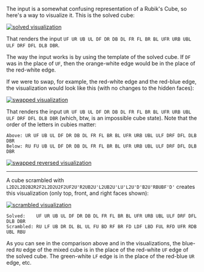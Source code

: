 The input is a somewhat confusing representation of a Rubik's Cube, so here's a way to visualize it. This is the solved cube:

[![solved visualization][1]][1]

That renders the input `UF UR UB UL DF DR DB DL FR FL BR BL UFR URB UBL ULF DRF DFL DLB DBR`.

The way the input works is by using the template of the solved cube. If `DF` was in the place of `UF`, then the orange-white edge would be in the place of the red-white edge.

If we were to swap, for example, the red-white edge and the red-blue edge, the visualization would look like this (with no changes to the hidden faces):

[![swapped visualization][2]][2]

That renders the input `UR UF UB UL DF DR DB DL FR FL BR BL UFR URB UBL ULF DRF DFL DLB DBR` (which, btw, is an impossible cube state). Note that the order of the letters in cubies matter:

    Above: UR UF UB UL DF DR DB DL FR FL BR BL UFR URB UBL ULF DRF DFL DLB DBR
    Below: RU FU UB UL DF DR DB DL FR FL BR BL UFR URB UBL ULF DRF DFL DLB DBR

[![swapped reversed visualization][3]][3]

---

A cube scrambled with `L2D2L2D2B2R2F2L2D2U2F2UF2U'R2UB2U'L2UB2U'LU'L2U'D'B2U'RBUBF'D'` creates this visualization (only top, front, and right faces shown):

[![scrambled visualization][4]][4]

    Solved:    UF UR UB UL DF DR DB DL FR FL BR BL UFR URB UBL ULF DRF DFL DLB DBR
    Scrambled: RU LF UB DR DL BL UL FU BD RF BR FD LDF LBD FUL RFD UFR RDB UBL RBU

As you can see in the comparison above and in the visualizations, the blue-red `RU` edge of the mixed cube is in the place of the red-white `UF` edge of the solved cube. The green-white `LF` edge is in the place of the red-blue `UR` edge, etc.

   [1]: https://i.stack.imgur.com/bU5Nc.png
   [2]: https://i.stack.imgur.com/pdndD.png
   [3]: https://i.stack.imgur.com/mQF50.png
   [4]: https://i.stack.imgur.com/X8S81.png
